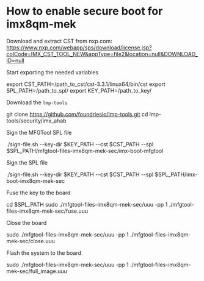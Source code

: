 # How to enable secure boot for imx8qm-mek

Download and extract CST from nxp.com: https://www.nxp.com/webapp/sps/download/license.jsp?colCode=IMX_CST_TOOL_NEW&appType=file2&location=null&DOWNLOAD_ID=null

Start exporting the needed variables

   export CST_PATH=/path_to_cst/cst-3.3.1/linux64/bin/cst
   export SPL_PATH=/path_to_spl/
   export KEY_PATH=/path_to_key/

Download the `lmp-tools`

   git clone https://github.com/foundriesio/lmp-tools.git
   cd lmp-tools/security/imx_ahab

Sign the MFGTool SPL file

   ./sign-file.sh --key-dir $KEY_PATH --cst $CST_PATH --spl $SPL_PATH/mfgtool-files-imx8qm-mek-sec/imx-boot-mfgtool

Sign the SPL file

   ./sign-file.sh --key-dir $KEY_PATH --cst $CST_PATH --spl $SPL_PATH/imx-boot-imx8qm-mek-sec

Fuse the key to the board

   cd $SPL_PATH
   sudo ./mfgtool-files-imx8qm-mek-sec/uuu -pp 1 ./mfgtool-files-imx8qm-mek-sec/fuse.uuu

Close the board

   sudo ./mfgtool-files-imx8qm-mek-sec/uuu -pp 1 ./mfgtool-files-imx8qm-mek-sec/close.uuu

Flash the system to the board

   sudo ./mfgtool-files-imx8qm-mek-sec/uuu -pp 1 ./mfgtool-files-imx8qm-mek-sec/full_image.uuu
